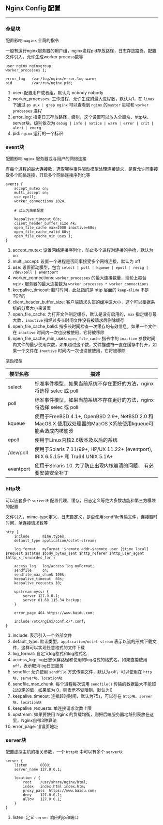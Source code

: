 ## Nginx Config 配置

---

### 全局块

配置影响 `naginx` 全局的指令

一般有运行nginx服务器的用户组，nginx进程pid存放路径，日志存放路径，配置文件引入，允许生成worker process数等

```nginx
user nginx nginxgroup;
worker_processes 1;

error_log   /var/log/nginx/error.log warn;
pid         /var/run/nginx.pid;
```

1. user: 配置用户或者组，默认为 nobody nobody
2. worker_processes: 工作进程，允许生成的最大进程数，默认为1，在 `linux` 下通过 `ps aux | grep nginx` 可以查看到 `nginx` 的`master` 进程和 `worker processes` 进程
3. error_log: 指定日志存放路径，级别，这个设置可以放入全局块、http块、server块，级别依次为 `debug | info | notice | warn | error | crit | alert | emerg`
4. pid: `nginx` 运行的一个标识

### event块

配置影响 `nginx` 服务器或与用户的网络连接

有每个进程的最大连接数，选取哪种事件驱动模型处理连接请求，是否允许同事接受多个网络连接，开启多个网络连接序列化等

```nginx
events {
    accept_mutex on;
    multi_accept on;
    use epoll;
    worker_connections 1024;
    
    # 以上为简单配置
    
    keepalive_timeout 60s;
    client_header_buffer_size 4k;
    open_file_cache max=2000 inactive=60s;
    open_file_cache_valid 60s;
    open_file_cache_min_uses 1;
}
```

1. accept_mutex: 设置网络连接序列化，防止多个进程对连接的争抢，默认为 on
2. multi_accept: 设置一个进程是否同事接受多个网络连接，默认为 off
3. use: 设置驱动模型，包含 `select | poll | kqueue | epoll | resig | /dev/poll | eventport`
4. worker_connections: `worker_processes` 的最大连接数量，理论上每台 `nginx` 服务器的最大连接数为 `worker_processes * worker_connections`
5. keepalive_timeout: 超时时间，此处指的是 http 层面的 `keep-alive` 不是 TCP的
6. client_header_buffer_size: 客户端请求头部的缓冲区大小，这个可以根据系统的分页大小来设置
7. open_file_cache: 为打开文件制定缓存，默认是没有启用的，`max` 指定缓存最大数，`inactive` 指经过多长时间文件没有被请求后删除缓存
8. open_file_cache_balid: 指多长时间检查一次缓存的有效信息，如果一个文件在 `inactive` 时间内一次也没被使用，它将被移除
9. open_file_cache_min_uses: `open_file_cache` 指令中的 `inactive` 参数时间内文件的最少使用次数，如果超过这个数，文件描述符一直在缓存中打开，如果一个文件在 `inactive` 时间内一次也没被使用，它将被移除

驱动模型

模型名称 | 描述 |
-|-|
select | 标准事件模型，如果当前系统不存在更好的方法，nginx将选择 selec 或 poll |
poll | 标准事件模型，如果当前系统不存在更好的方法，nginx将选择 selec 或 poll |
kqueue | 使用于FreeBSD 4.1+, OpenBSD 2.9+, NetBSD 2.0 和 MacOS X.使用双处理器的MacOS X系统使用kqueue可能会造成内核崩溃 |
epoll | 使用于Linux内核2.6版本及以后的系统 |
/dev/poll | 使用于Solaris 7 11/99+, HP/UX 11.22+ (eventport), IRIX 6.5.15+ 和 Tru64 UNIX 5.1A+ |
eventport | 使用于Solaris 10. 为了防止出现内核崩溃的问题， 有必要安装安全补丁 |

### http块

可以嵌套多个 `server块` 配置代理，缓存，日志定义等绝大多数功能和第三方模块的配置

文件引入，mime-type定义，日志自定义，是否使用sendfile传输文件，连接超时时间，单连接请求数等

```nginx
http {
    include      mime.types;
    default_type application/octet-stream;

    log_format   myFormat '$remote_addr–$remote_user [$time_local] $request $status $body_bytes_sent $http_referer $http_user_agent $http_x_forwarded_for';

    access_log   log/access.log myFormat;
    sendfile     on;
    sendfile_max_chunk 100k;
    keepalive_timeout  60s;
    keepalive_requests 10;

    upstream mysvr {
        server 127.0.0.1;
        server 81.68.115.34 backup;
    }

    error_page 404 https://www.baidu.com;

    include /etc/nginx/conf.d/*.conf;
}
```

1. include: 表示引入一个外部文件
2. default_type: 默认类型，`application/octet-stream` 表示以流的形式下载文件，这样可以实现任意格式的文件下载
3. log_format: 自定义log格式和log格式名
4. access_log: log日志保存路径和使用的log格式的格式名，如果直接使用 `off`，表示取消log日志服务
5. sendfile: 允许使用 `sendfile` 方式传输文件，默认为 off，可以使用在 `http块`、`server块`、`location块`
6. sendfile_max_chunk: 每个进程每次调用 `sendfile()` 传输的数据最大不能超过设定的值，如果值为 0，则表示不受限制，默认为0
7. keepalive_timeout: 连接超时时间，默认为75s，可以存在 `http块`、`server块`、`location块`
8. keepalive_requests: 单连接请求次数上限
9. upstream: 如果要使用 Nginx 的负载均衡，则把后端服务器地址列表放在这里，Nginx自带3种算法
10. error_page: 错误页地址

### server块

配置虚拟主机的相关参数，一个 `http块` 中可以有多个 `server块`

```nginx
server {
    listen      8080;
    server_name 127.0.0.1;

    location / {
        root    /usr/share/nginx/html;
        index   index.html index.htm;
        proxy_pass  https://www.baidu.com;
        deny    127.0.0.1;
        allow   127.0.0.1;
    }
}
```

1. listen: 定义 `server` 响应的ip和端口